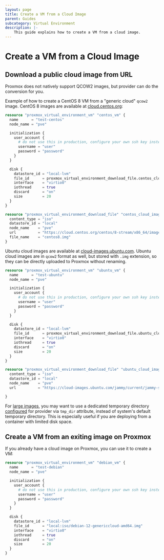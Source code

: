 ```yaml
---
layout: page
title: Create a VM from a Cloud Image
parent: Guides
subcategory: Virtual Environment
description: |-
    This guide explains how to create a VM from a cloud image.
---
```


# Create a VM from a Cloud Image

## Download a public cloud image from URL

Proxmox does not natively support QCOW2 images, but provider can do the conversion for you.

Example of how to create a CentOS 8 VM from a "generic cloud" `qcow2` image. CentOS 8 images are available at [cloud.centos.org](https://cloud.centos.org/centos/8-stream/x86_64/images/):

```terraform
resource "proxmox_virtual_environment_vm" "centos_vm" {
  name      = "test-centos"
  node_name = "pve"

  initialization {
    user_account {
      # do not use this in production, configure your own ssh key instead!
      username = "user"
      password = "password"
    }
  }

  disk {
    datastore_id = "local-lvm"
    file_id      = proxmox_virtual_environment_download_file.centos_cloud_image.id
    interface    = "virtio0"
    iothread     = true
    discard      = "on"
    size         = 20
  }
}

resource "proxmox_virtual_environment_download_file" "centos_cloud_image" {
  content_type = "iso"
  datastore_id = "local"
  node_name    = "pve"
  url          = "https://cloud.centos.org/centos/8-stream/x86_64/images/CentOS-Stream-GenericCloud-8-20231113.0.x86_64.qcow2"
  file_name    = "centos8.img"
}
```

Ubuntu cloud images are available at [cloud-images.ubuntu.com](https://cloud-images.ubuntu.com/). Ubuntu cloud images are in `qcow2` format as well, but stored with `.img` extension, so they can be directly uploaded to Proxmox without renaming.

```terraform
resource "proxmox_virtual_environment_vm" "ubuntu_vm" {
  name      = "test-ubuntu"
  node_name = "pve"

  initialization {
    user_account {
      # do not use this in production, configure your own ssh key instead!
      username = "user"
      password = "password"
    }
  }

  disk {
    datastore_id = "local-lvm"
    file_id      = proxmox_virtual_environment_download_file.ubuntu_cloud_image.id
    interface    = "virtio0"
    iothread     = true
    discard      = "on"
    size         = 20
  }
}

resource "proxmox_virtual_environment_download_file" "ubuntu_cloud_image" {
  content_type = "iso"
  datastore_id = "local"
  node_name    = "pve"
  url          = "https://cloud-images.ubuntu.com/jammy/current/jammy-server-cloudimg-amd64.img"

}
```

For [large images](https://registry.terraform.io/providers/bpg/proxmox/latest/docs/resources/virtual_environment_file#important-notes), you may want to use a dedicated temporary directory [configured](https://registry.terraform.io/providers/bpg/proxmox/latest/docs#tmp_dir) for provider via `tmp_dir` attribute, instead of system's default temporary directory. This is especially useful if you are deploying from a container with limited disk space.

## Create a VM from an exiting image on Proxmox

If you already have a cloud image on Proxmox, you can use it to create a VM:

```terraform
resource "proxmox_virtual_environment_vm" "debian_vm" {
  name      = "test-debian"
  node_name = "pve"

  initialization {
    user_account {
      # do not use this in production, configure your own ssh key instead!
      username = "user"
      password = "password"
    }
  }

  disk {
    datastore_id = "local-lvm"
    file_id      = "local:iso/debian-12-genericcloud-amd64.img"
    interface    = "virtio0"
    iothread     = true
    discard      = "on"
    size         = 20
  }
}
```
